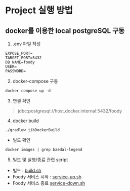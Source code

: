 Project 실행 방법
===

## docker를 이용한 local postgreSQL 구동
1. .env 파일 작성
```properties
EXPOSE_PORT=
TARGET_PORT=5432
DB_NAME=foody
USER=
PASSWORD=
```

2. docker-compose 구동
```shell
docker compose up -d
```

3. 연결 확인
> jdbc:postgresql://host.docker.internal:5432/foody

4. docker build
```shell
./gradlew jibDockerBuild
```
- 빌드 확인 
```shell
docker images | grep baedal-legend
``` 

5. 빌드 및 실행/종료 관련 script
- 빌드 : [build.sh](docs%2Fbuild.sh)
- Foody 서비스 시작 : [service-up.sh](docs%2Fservice-up.sh)
- Foody 서비스 종료 [service-down.sh](docs%2Fservice-down.sh)
